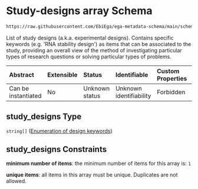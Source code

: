 # Study-designs array Schema

```txt
https://raw.githubusercontent.com/EbiEga/ega-metadata-schema/main/schemas/EGA.study.json#/properties/study_designs
```

List of study designs (a.k.a. experimental designs). Contains specific keywords (e.g. 'RNA stability design') as items that can be associated to the study, providing an overall view of the method of investigating particular types of research questions or solving particular types of problems.

| Abstract            | Extensible | Status         | Identifiable            | Custom Properties | Additional Properties | Access Restrictions | Defined In                                                                 |
| :------------------ | :--------- | :------------- | :---------------------- | :---------------- | :-------------------- | :------------------ | :------------------------------------------------------------------------- |
| Can be instantiated | No         | Unknown status | Unknown identifiability | Forbidden         | Forbidden             | none                | [EGA.study.json\*](../../../schemas/EGA.study.json "open original schema") |

## study\_designs Type

`string[]` ([Enumeration of design keywords](ega-12-definitions-enumeration-of-design-keywords.md))

## study\_designs Constraints

**minimum number of items**: the minimum number of items for this array is: `1`

**unique items**: all items in this array must be unique. Duplicates are not allowed.

